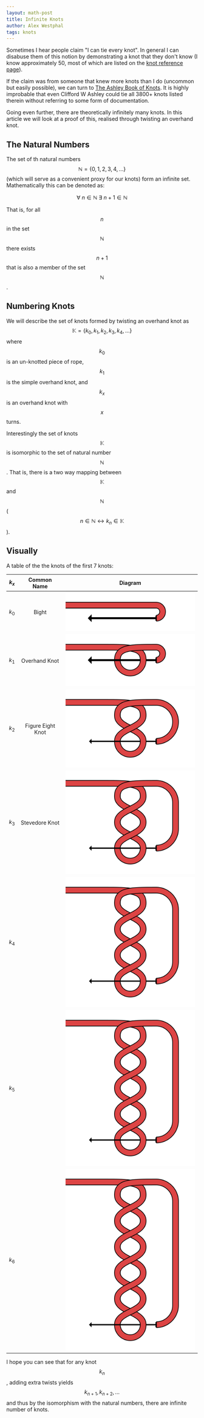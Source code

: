 ```yaml
---
layout: math-post
title: Infinite Knots
author: Alex Westphal
tags: knots
---
```


Sometimes I hear people claim "I can tie every knot". In general I can disabuse them of this notion by demonstrating a
knot that they don't know (I know approximately 50, most of which are listed on the [knot reference page](/knot-reference)).

If the claim was from someone that knew more knots than I do (uncommon but easily possible), we can turn to
[The Ashley Book of Knots](http://en.wikipedia.org/wiki/The_Ashley_Book_of_Knots). It is highly improbable that even
Clifford W Ashley could tie all 3800+ knots listed therein without referring to some form of documentation.

Going even further, there are theoretically infinitely many knots. In this article we will look at a proof of this,
realised through twisting an overhand knot.


## The Natural Numbers

The set of th natural numbers $$\mathbb{N} = \{0,1,2,3,4,\ldots\}$$ (which will serve as a convenient proxy for
our knots) form an infinite set. Mathematically this can be denoted as:

$$\forall \ n \in \mathbb{N} \ \exists \ n+1 \in \mathbb{N}$$

That is, for all $$n$$ in the set $$\mathbb{N}$$ there exists $$n+1$$ that is also a member of the set $$\mathbb{N}$$.

## Numbering Knots

We will describe the set of knots formed by twisting an overhand knot as $$\mathbb{K} = \{k_0,k_1,k_2,k_3,k_4,\ldots\}$$
where $$k_0$$ is an un-knotted piece of rope, $$k_1$$ is the simple overhand knot, and $$k_x$$ is an overhand knot with
$$x$$ turns.

Interestingly the set of knots $$\mathbb{K}$$ is isomorphic to the set of natural number $$\mathbb{N}$$. That is, there
is a two way mapping between $$\mathbb{K}$$ and $$\mathbb{N}$$ ($$ n \in \mathbb{N} \leftrightarrow k_n \in \mathbb{K}$$).

## Visually

A table of the the knots of the first 7 knots:

| $$k_x$$ | Common Name       | Diagram                            |
|:-------:|:-----------------:| ---------------------------------- |
| $$k_0$$ | Bight             | ![k0 Knot](/knots/infinite-k0.svg) |
| $$k_1$$ | Overhand Knot     | ![k1 Knot](/knots/infinite-k1.svg) |
| $$k_2$$ | Figure Eight Knot | ![k2 Knot](/knots/infinite-k2.svg) |
| $$k_3$$ | Stevedore Knot    | ![k3 Knot](/knots/infinite-k3.svg) |
| $$k_4$$ |                   | ![k4 Knot](/knots/infinite-k4.svg) |
| $$k_5$$ |                   | ![k5 Knot](/knots/infinite-k5.svg) |
| $$k_6$$ |                   | ![k6 Knot](/knots/infinite-k6.svg) |



I hope you can see that for any knot $$k_n$$, adding extra twists yields $$k_{n+1}, k_{n+2}, \ldots$$ and thus by the
isomorphism with the natural numbers, there are infinite number of knots.
